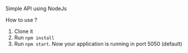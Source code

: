 Simple API using NodeJs

How to use ?
1. Clone it
2. Run `npm install`
3. Run `npm start`. Now your application is running in port 5050 (default)